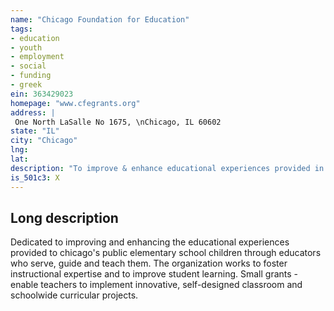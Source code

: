```yaml
---
name: "Chicago Foundation for Education"
tags:
- education
- youth
- employment
- social
- funding
- greek
ein: 363429023
homepage: "www.cfegrants.org"
address: |
 One North LaSalle No 1675, \nChicago, IL 60602
state: "IL"
city: "Chicago"
lng: 
lat: 
description: "To improve & enhance educational experiences provided in chicago's public elementary schools. "
is_501c3: X
---
```


## Long description

Dedicated to improving and enhancing the educational experiences provided to chicago's public elementary school children through educators who serve, guide and teach them. The organization works to foster instructional expertise and to improve student learning. Small grants - enable teachers to implement innovative, self-designed classroom and schoolwide curricular projects. 
